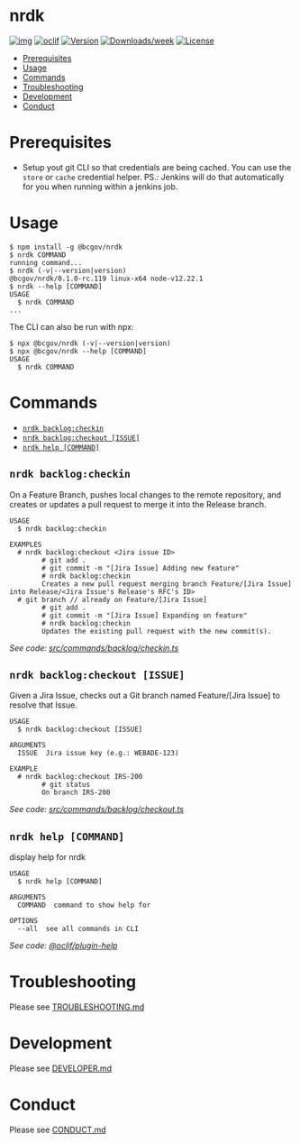nrdk
====


<!-- badges -->
[![img](https://img.shields.io/badge/Lifecycle-Experimental-339999)](https://github.com/bcgov/repomountie/blob/master/doc/lifecycle-badges.md)
[![oclif](https://img.shields.io/badge/cli-oclif-brightgreen.svg)](https://oclif.io)
[![Version](https://img.shields.io/npm/v/@bcgov/nrdk.svg)](https://www.npmjs.com/package/@bcgov/nrdk)
[![Downloads/week](https://img.shields.io/npm/dw/@bcgov/nrdk.svg)](https://www.npmjs.com/package/@bcgov/nrdk)
[![License](https://img.shields.io/npm/l/@bcgov/nrdk.svg)](https://github.com/cvarjao/nrdk/blob/master/package.json)

<!-- toc -->
* [Prerequisites](#prerequisites)
* [Usage](#usage)
* [Commands](#commands)
* [Troubleshooting](#troubleshooting)
* [Development](#development)
* [Conduct](#conduct)

# Prerequisites
* Setup yout git CLI so that credentials are being cached. You can use the `store` or `cache` credential helper. PS.: Jenkins will do that automatically for you when running within a jenkins job.

# Usage
<!-- usage -->
```sh-session
$ npm install -g @bcgov/nrdk
$ nrdk COMMAND
running command...
$ nrdk (-v|--version|version)
@bcgov/nrdk/0.1.0-rc.119 linux-x64 node-v12.22.1
$ nrdk --help [COMMAND]
USAGE
  $ nrdk COMMAND
...
```
<!-- usagestop -->

The CLI can also be run with npx:
```sh-session
$ npx @bcgov/nrdk (-v|--version|version)
$ npx @bcgov/nrdk --help [COMMAND]
USAGE
  $ nrdk COMMAND
```

# Commands
<!-- commands -->
* [`nrdk backlog:checkin`](#nrdk-backlogcheckin)
* [`nrdk backlog:checkout [ISSUE]`](#nrdk-backlogcheckout-issue)
* [`nrdk help [COMMAND]`](#nrdk-help-command)

## `nrdk backlog:checkin`

On a Feature Branch, pushes local changes to the remote repository, and creates or updates a pull request to merge it into the Release branch.

```
USAGE
  $ nrdk backlog:checkin

EXAMPLES
  # nrdk backlog:checkout <Jira issue ID>
        # git add .
        # git commit -m "[Jira Issue] Adding new feature"
        # nrdk backlog:checkin
        Creates a new pull request merging branch Feature/[Jira Issue] into Release/<Jira Issue's Release's RFC's ID>
  # git branch // already on Feature/[Jira Issue]
        # git add .
        # git commit -m "[Jira Issue] Expanding on feature"
        # nrdk backlog:checkin
        Updates the existing pull request with the new commit(s).
```

_See code: [src/commands/backlog/checkin.ts](./src/commands/backlog/checkin.ts)_

## `nrdk backlog:checkout [ISSUE]`

Given a Jira Issue, checks out a Git branch named Feature/[Jira Issue] to resolve that Issue.

```
USAGE
  $ nrdk backlog:checkout [ISSUE]

ARGUMENTS
  ISSUE  Jira issue key (e.g.: WEBADE-123)

EXAMPLE
  # nrdk backlog:checkout IRS-200
        # git status
        On branch IRS-200
```

_See code: [src/commands/backlog/checkout.ts](./src/commands/backlog/checkout.ts)_

## `nrdk help [COMMAND]`

display help for nrdk

```
USAGE
  $ nrdk help [COMMAND]

ARGUMENTS
  COMMAND  command to show help for

OPTIONS
  --all  see all commands in CLI
```

_See code: [@oclif/plugin-help](https://github.com/oclif/plugin-help/blob/v3.2.2/src/commands/help.ts)_

# Troubleshooting

Please see [TROUBLESHOOTING.md](./dev/TROUBLESHOOTING.md)

# Development

Please see [DEVELOPER.md](./dev/DEVELOPER.md)

# Conduct

Please see [CONDUCT.md](./dev/CONDUCT.md)
